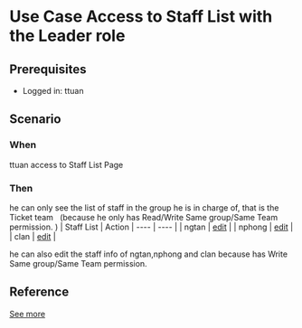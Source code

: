 # Use Case Access to Staff List with the Leader role 

## Prerequisites 
- Logged in: ttuan 

## Scenario 
### When
ttuan access to Staff List Page &nbsp;

### Then 
he can only see the list of staff in the group he is in charge of, that is the Ticket team &nbsp;
(because he only has Read/Write Same group/Same Team permission. )
| Staff List | Action
| ---- | ---- |
| ngtan | [edit]() |
| nphong | [edit]() |
| clan | [edit]() |

he can also edit the staff info of ngtan,nphong and clan because has Write Same group/Same Team permission. 

## Reference 
[See more](d1_leaders_role_group.md)
